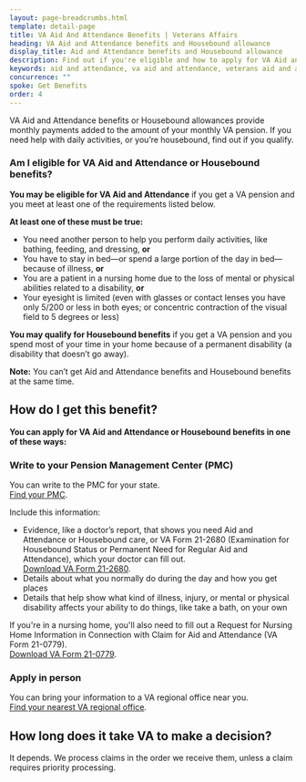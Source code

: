 ```yaml
---
layout: page-breadcrumbs.html
template: detail-page
title: VA Aid And Attendance Benefits | Veterans Affairs
heading: VA Aid and Attendance benefits and Housebound allowance
display_title: Aid and Attendance benefits and Housebound allowance
description: Find out if you're eligible and how to apply for VA Aid and Attendance or Housebound benefits for Veterans and surviving spouses. You may qualify if you receive a VA pension and need help with daily activities or if you spend most of your time in your home because of a permanent disability.
keywords: aid and attendance, va aid and attendance, veterans aid and attendance
concurrence: ""
spoke: Get Benefits
order: 4
---
```


<div class="va-introtext">

VA Aid and Attendance benefits or Housebound allowances provide monthly payments added to the amount of your monthly VA pension. If you need help with daily activities, or you’re housebound, find out if you qualify.

</div>

<div class="feature" markdown=“1”>

### Am I eligible for VA Aid and Attendance or Housebound benefits?

**You may be eligible for VA Aid and Attendance** if you get a VA pension and you meet at least one of the requirements listed below.

**At least one of these must be true:**

- You need another person to help you perform daily activities, like bathing, feeding, and dressing, **or**
- You have to stay in bed—or spend a large portion of the day in bed—because of illness, **or**
- You are a patient in a nursing home due to the loss of mental or physical abilities related to a disability, **or**
- Your eyesight is limited (even with glasses or contact lenses you have only 5/200 or less in both eyes; or concentric contraction of the visual field to 5 degrees or less)

**You may qualify for Housebound benefits** if you get a VA pension and you spend most of your time in your home because of a permanent disability (a disability that doesn’t go away).

**Note:** You can’t get Aid and Attendance benefits and Housebound benefits at the same time.

</div>

## How do I get this benefit?

**You can apply for VA Aid and Attendance or Housebound benefits in one of these ways:**

### Write to your Pension Management Center (PMC)

You can write to the PMC for your state. <br>
[Find your PMC](/pension/pension-management-centers/).

Include this information:
- Evidence, like a doctor’s report, that shows you need Aid and Attendance or Housebound care, or VA Form 21-2680  (Examination for Housebound Status or Permanent Need for Regular Aid and Attendance), which your doctor can fill out. <br>
[Download VA Form 21-2680](https://www.vba.va.gov/pubs/forms/VBA-21-2680-ARE.pdf).
- Details about what you normally do during the day and how you get places
- Details that help show what kind of illness, injury, or mental or physical disability affects your ability to do things, like take a bath, on your own

If you're in a nursing home, you'll also need to fill out a Request for Nursing Home Information in Connection with Claim for Aid and Attendance (VA Form 21-0779). <br>
[Download VA Form 21-0779](https://www.vba.va.gov/pubs/forms/VBA-21-0779-ARE.pdf).<br>

### Apply in person

You can bring your information to a VA regional office near you. <br>
[Find your nearest VA regional office](/find-locations/?facilityType=benefits).

## How long does it take VA to make a decision?

It depends. We process claims in the order we receive them, unless a claim requires priority processing.

